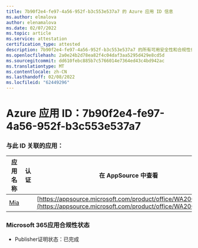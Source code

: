 ```yaml
---
title: 7b90f2e4-fe97-4a56-952f-b3c553e537a7 的 Azure 应用 ID 信息
ms.author: elmalova
author: elenamalova
ms.date: 02/07/2022
ms.topic: article
ms.service: attestation
certification_type: attested
description: 7b90f2e4-fe97-4a56-952f-b3c553e537a7 的所有可用安全性和合规性信息。
ms.openlocfilehash: 2a0e24b2d78ea82f4c04daf3aa5295d429e8cd5d
ms.sourcegitcommit: dd610febc885b7c5766014e7364ed43c4bd942ac
ms.translationtype: MT
ms.contentlocale: zh-CN
ms.lasthandoff: 02/08/2022
ms.locfileid: "62449296"
---
```

# <a name="azure-app-id-7b90f2e4-fe97-4a56-952f-b3c553e537a7"></a>Azure 应用 ID：7b90f2e4-fe97-4a56-952f-b3c553e537a7


### <a name="apps-associated-with-this-id"></a>与此 ID 关联的应用：
| **应用名称** | **认证** | **在 AppSource 中查看** |
|--------------|---------------|-----------------------|
| [Mia](https://docs.microsoft.com/microsoft-365-app-certification/forward/WA200002417) |  | [https://appsource.microsoft.com/product/office/WA200002417](https://appsource.microsoft.com/product/office/WA200002417) |

### <a name="microsoft-365-app-compliance-status"></a>Microsoft 365应用合规性状态
- Publisher证明状态：已完成
